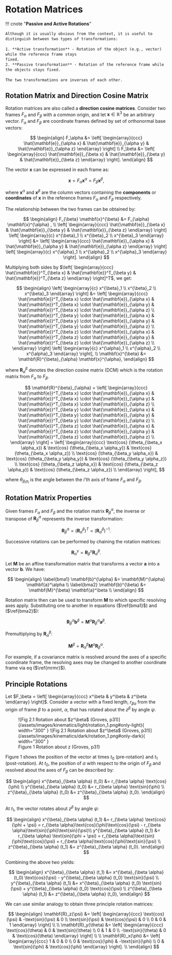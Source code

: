 # Rotation Matrices

!!! cnote "**Passive and Active Rotations**"

    Although it is usually obvious from the context, it is useful to distinguish between two types of transformations: 

    1. **Active transformation** - Rotation of the object (e.g., vector) while the reference frame stays
    fixed.
    2. **Passive transformation** - Rotation of the reference frame while the objects stays fixed.

    The two transformations are inverses of each other.

## Rotation Matrix and Direction Cosine Matrix

Rotation matrices are also called a **direction cosine matrices**. Consider two frames $F_\alpha$ and $F_\beta$ with a common origin, and let $\mathbf{x} \in \mathbb{R}^3$ be an arbitrary vector. $F_\alpha$ and $F_\beta$ are coordinate frames defined by set of orthonormal base vectors:

$$
\begin{align}
F_\alpha &=
\left[
\begin{array}{ccc}
\hat{\mathbf{e}}_{\alpha x} & \hat{\mathbf{e}}_{\alpha y} & \hat{\mathbf{e}}_{\alpha z}
\end{array}
\right] \\ 
F_\beta &=
\left[
\begin{array}{ccc}
\hat{\mathbf{e}}_{\beta x} & \hat{\mathbf{e}}_{\beta y} & \hat{\mathbf{e}}_{\beta z}
\end{array}
\right].
\end{align}
$$

The vector $\mathbf{x}$ can be expressed in each frame as:

$$
\mathbf{x} = F_\alpha \mathbf{x}^{\alpha} = F_\beta \mathbf{x}^{\beta},
$$

where $\mathbf{x}^{\alpha}$ and $\mathbf{x}^{\beta}$ are the column vectors containing the **components** or **coordinates** of $\mathbf{x}$ in the reference frames $F_\alpha$ and $F_\beta$ respectively.


The relationship between the two frames can be obtained by:

$$
\begin{align}
F_{\beta} \mathbf{x}^{\beta} &= F_{\alpha} \mathbf{x}^{\alpha} , \\
\left[
\begin{array}{ccc}
\hat{\mathbf{e}}_{\beta x} & \hat{\mathbf{e}}_{\beta y} & \hat{\mathbf{e}}_{\beta z}
\end{array}
\right]
\left[ 
\begin{array}{c}
x^{\beta}_1 \\
x^{\beta}_2 \\
x^{\beta}_3
\end{array}
\right] &= 
\left[
\begin{array}{ccc}
\hat{\mathbf{e}}_{\alpha x} & \hat{\mathbf{e}}_{\alpha y} & \hat{\mathbf{e}}_{\alpha z}
\end{array}
\right]
\left[ 
\begin{array}{c}
x^{\alpha}_1 \\
x^{\alpha}_2 \\
x^{\alpha}_3
\end{array}
\right].
\end{align}
$$

Multiplying both sides by 
$\left[
\begin{array}{ccc}
\hat{\mathbf{e}}^T_{\beta x} & \hat{\mathbf{e}}^T_{\beta y} & \hat{\mathbf{e}}^T_{\beta z}
\end{array}
\right]^T$, we get:

$$
\begin{align}
\left[ 
\begin{array}{c}
x^{\beta}_1 \\
x^{\beta}_2 \\
x^{\beta}_3
\end{array}
\right] &= 
\left[
\begin{array}{ccc}
\hat{\mathbf{e}}^T_{\beta x} \cdot \hat{\mathbf{e}}_{\alpha x} & \hat{\mathbf{e}}^T_{\beta x} \cdot \hat{\mathbf{e}}_{\alpha y} & \hat{\mathbf{e}}^T_{\beta x} \cdot \hat{\mathbf{e}}_{\alpha z} \\
\hat{\mathbf{e}}^T_{\beta y} \cdot \hat{\mathbf{e}}_{\alpha x} & \hat{\mathbf{e}}^T_{\beta y} \cdot \hat{\mathbf{e}}_{\alpha y} & \hat{\mathbf{e}}^T_{\beta y} \cdot \hat{\mathbf{e}}_{\alpha z} \\
\hat{\mathbf{e}}^T_{\beta z} \cdot \hat{\mathbf{e}}_{\alpha x} & \hat{\mathbf{e}}^T_{\beta z} \cdot \hat{\mathbf{e}}_{\alpha y} & \hat{\mathbf{e}}^T_{\beta z} \cdot \hat{\mathbf{e}}_{\alpha z} \\
\end{array}
\right]
\left[ 
\begin{array}{c}
x^{\alpha}_1 \\
x^{\alpha}_2 \\
x^{\alpha}_3
\end{array}
\right], \\
\mathbf{x}^{\beta} &= \mathbf{R}^{\beta}_{\alpha} \mathbf{x}^{\alpha},
\end{align}
$$

where $\mathbf{R}^{\beta}_{\alpha}$ denotes the direction cosine matrix (DCM) which is the rotation matrix from $F_\alpha$ to $F_\beta$.

$$
\mathbf{R}^{\beta}_{\alpha} = 
\left[
\begin{array}{ccc}
\hat{\mathbf{e}}^T_{\beta x} \cdot \hat{\mathbf{e}}_{\alpha x} & \hat{\mathbf{e}}^T_{\beta x} \cdot \hat{\mathbf{e}}_{\alpha y} & \hat{\mathbf{e}}^T_{\beta x} \cdot \hat{\mathbf{e}}_{\alpha z} \\
\hat{\mathbf{e}}^T_{\beta y} \cdot \hat{\mathbf{e}}_{\alpha x} & \hat{\mathbf{e}}^T_{\beta y} \cdot \hat{\mathbf{e}}_{\alpha y} & \hat{\mathbf{e}}^T_{\beta y} \cdot \hat{\mathbf{e}}_{\alpha z} \\
\hat{\mathbf{e}}^T_{\beta z} \cdot \hat{\mathbf{e}}_{\alpha x} & \hat{\mathbf{e}}^T_{\beta z} \cdot \hat{\mathbf{e}}_{\alpha y} & \hat{\mathbf{e}}^T_{\beta z} \cdot \hat{\mathbf{e}}_{\alpha z} \\
\end{array}
\right] = 
\left[
\begin{array}{ccc}
\text{cos} (\theta_{\beta_x \alpha_x}) & \text{cos} (\theta_{\beta_x \alpha_y}) & \text{cos} (\theta_{\beta_x \alpha_z})  \\
\text{cos} (\theta_{\beta_y \alpha_x}) & \text{cos} (\theta_{\beta_y \alpha_y}) & \text{cos} (\theta_{\beta_y \alpha_z})  \\
\text{cos} (\theta_{\beta_z \alpha_x}) & \text{cos} (\theta_{\beta_z \alpha_y}) & \text{cos} (\theta_{\beta_z \alpha_z})  \\
\end{array}
\right],
$$

where $\theta_{\beta_i \alpha_i}$ is the angle between the $i$'th axis of frame $F_\alpha$ and $F_\beta$.

## Rotation Matrix Properties

Given frames $F_\alpha$ and $F_\beta$ and the rotation matrix $\mathbf{R}^{\alpha}_{\beta}$, the inverse or transpose of $\mathbf{R}^{\alpha}_{\beta}$ represents the inverse transformation:

$$
\mathbf{R}^{\alpha}_{\beta} = \left(\mathbf{R}^{\beta}_{\alpha} \right)^T = \left(\mathbf{R}^{\beta}_{\alpha} \right)^{-1}.
$$

Successive rotations can be performed by chaining the rotation matrices:

$$
\mathbf{R}^{\gamma}_{\alpha} = \mathbf{R}^{\gamma}_{\beta} \mathbf{R}^{\beta}_{\alpha}.
$$

Let $\mathbf{M}$ be an affine transformation matrix that transforms a vector $\mathbf{a}$ into a vector $\mathbf{b}$. We have:

$$
\begin{align}
\label{bma1}
\mathbf{b}^{\alpha} &= \mathbf{M}^{\alpha} \mathbf{a}^\alpha \\
\label{bma2}
\mathbf{b}^{\beta} &= \mathbf{M}^{\beta} \mathbf{a}^\beta \\
\end{align}
$$

Rotation matrix then can be used to transform $\mathbf{M}$ to which specific resolving axes apply. Substituting one to another in equations ($\ref{bma1}$) and ($\ref{bma2}$):

$$
\mathbf{R}^{\alpha}_{\beta} \mathbf{b}^{\beta} = \mathbf{M}^{\alpha} \mathbf{R}^{\alpha}_{\beta} \mathbf{a}^{\beta}.
$$

Premultiplying by $\mathbf{R}^{\beta}_{\alpha}$:

$$
\mathbf{M}^{\beta} = \mathbf{R}^{\beta}_{\alpha} \mathbf{M}^{\alpha} \mathbf{R}^{\alpha}_{\beta}. \label{mrmr}
$$

For example, if a covariance matrix is resolved around the axes of a specific coordinate frame, the resolving axes may be changed to another coordinate frame via eq ($\ref{mrmr}$).

## Principle Rotations

Let $F_\beta = \left[ \begin{array}{ccc} x^\beta & y^\beta & z^\beta \end{array} \right]$. Consider a vector with a fixed length, $r_{\beta \alpha}$ from the origin of frame $\beta$ to a point, $\alpha$, that has rotated about the $z^\beta$ by angle $\psi$.

<figure markdown>
  ![Fig 2.1 Rotation about $z^\beta$ (Groves, p31)](/assets/images/kinematics/light/rotation_1.png#only-light){ width="300" }
  ![Fig 2.1 Rotation about $z^\beta$ (Groves, p31)](/assets/images/kinematics/dark/rotation_1.png#only-dark){ width="300" }
  <figcaption>Figure 1 Rotation about z (Groves, p31)</figcaption>
</figure>

Figure 1 shows the position of the vector at times $t_0$ (pre-rotation) and $t_1$ (post-rotation). At $t_0$, the position of $\alpha$ with respect to the origin of $F_\beta$
and resolved about the axes of $F_\beta$ can be described by:

$$
\begin{align}
x^{\beta}_{\beta \alpha} (t_0) &= r_{\beta \alpha} \text{cos}(\phi) \\
y^{\beta}_{\beta \alpha} (t_0) &= r_{\beta \alpha} \text{sin}(\phi) \\
z^{\beta}_{\beta \alpha} (t_0) &= z^{\beta}_{\beta \alpha} (t_0).
\end{align}
$$

At $t_1$, the vector rotates about $z^\beta$ by angle $\psi$:

$$
\begin{align}
x^{\beta}_{\beta \alpha} (t_1) &= r_{\beta \alpha} \text{cos}(\phi + \psi) = r_{\beta \alpha}\text{cos}(\phi)\text{cos}(\psi) - r_{\beta \alpha}\text{sin}(\phi)\text{sin}(\psi)\\
y^{\beta}_{\beta \alpha} (t_1) &= r_{\beta \alpha} \text{sin}(\phi + \psi) = r_{\beta \alpha}\text{sin}(\phi)\text{cos}(\psi) + r_{\beta \alpha}\text{cos}(\phi)\text{sin}(\psi) \\
z^{\beta}_{\beta \alpha} (t_1) &= z^{\beta}_{\beta \alpha} (t_0).
\end{align}
$$

Combining the above two yields:

$$
\begin{align}
x^{\beta}_{\beta \alpha} (t_1) &= x^{\beta}_{\beta \alpha} (t_0) \text{cos}(\psi) - y^{\beta}_{\beta \alpha} (t_0) \text{sin}(\psi) \\
y^{\beta}_{\beta \alpha} (t_1) &= x^{\beta}_{\beta \alpha} (t_0) \text{sin}(\psi) + y^{\beta}_{\beta \alpha} (t_0) \text{cos}(\psi) \\
z^{\beta}_{\beta \alpha} (t_1) &= z^{\beta}_{\beta \alpha} (t_0),
\end{align}
$$

We can use similar analogy to obtain three principle rotation matrices:

$$
\begin{align}
\mathbf{R}_z(\psi) &= 
\left[
\begin{array}{ccc}
\text{cos}(\psi) & -\text{sin}(\psi) & 0 \\
\text{sin}(\psi) & \text{cos}(\psi) & 0 \\
0 & 0 & 1
\end{array} 
\right] \\ \\
\mathbf{R}_y(\theta) &= 
\left[
\begin{array}{ccc}
\text{cos}(\theta) & 0 & \text{sin}(\theta) \\
0 & 1 & 0 \\
-\text{sin}(\theta) & 0 & \text{cos}(\theta)
\end{array} 
\right] \\ \\
\mathbf{R}_x(\phi) &= 
\left[
\begin{array}{ccc}
1 & 0 & 0 \\
0 & \text{cos}(\phi) & -\text{sin}(\phi) \\
0 & \text{sin}(\phi) & \text{cos}(\phi)
\end{array} 
\right]. \\
\end{align}
$$